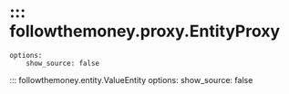 # ::: followthemoney.proxy.EntityProxy
    options:
        show_source: false


::: followthemoney.entity.ValueEntity
    options:
        show_source: false
